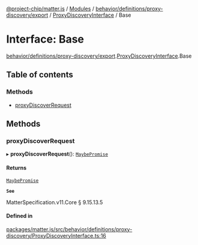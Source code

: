 [@project-chip/matter.js](../README.md) / [Modules](../modules.md) / [behavior/definitions/proxy-discovery/export](../modules/behavior_definitions_proxy_discovery_export.md) / [ProxyDiscoveryInterface](../modules/behavior_definitions_proxy_discovery_export.ProxyDiscoveryInterface.md) / Base

# Interface: Base

[behavior/definitions/proxy-discovery/export](../modules/behavior_definitions_proxy_discovery_export.md).[ProxyDiscoveryInterface](../modules/behavior_definitions_proxy_discovery_export.ProxyDiscoveryInterface.md).Base

## Table of contents

### Methods

- [proxyDiscoverRequest](behavior_definitions_proxy_discovery_export.ProxyDiscoveryInterface.Base.md#proxydiscoverrequest)

## Methods

### proxyDiscoverRequest

▸ **proxyDiscoverRequest**(): [`MaybePromise`](../modules/util_export.md#maybepromise)

#### Returns

[`MaybePromise`](../modules/util_export.md#maybepromise)

**`See`**

MatterSpecification.v11.Core § 9.15.13.5

#### Defined in

[packages/matter.js/src/behavior/definitions/proxy-discovery/ProxyDiscoveryInterface.ts:16](https://github.com/project-chip/matter.js/blob/c0d55745d5279e16fdfaa7d2c564daa31e19c627/packages/matter.js/src/behavior/definitions/proxy-discovery/ProxyDiscoveryInterface.ts#L16)
